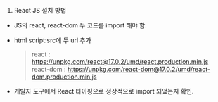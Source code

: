 1. React JS 설치 방법
- JS의 react, react-dom 두 코드를 import 해야 함.
- html script:src에 두 url 추가
    > react : https://unpkg.com/react@17.0.2/umd/react.production.min.js 
    > react-dom : https://unpkg.com/react-dom@17.0.2/umd/react-dom.production.min.js

- 개발자 도구에서 React 타이핑으로 정상적으로 import 되었는지 확인.

 
